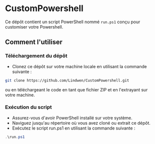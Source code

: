 # CustomPowershell

Ce dépôt contient un script PowerShell nommé `run.ps1` conçu pour customiser votre Powershell.

## Comment l'utiliser

### Téléchargement du dépôt

* Clonez ce dépôt sur votre machine locale en utilisant la commande suivante :
```bash
git clone https://github.com/Lindwen/CustomPowershell.git
```
ou en téléchargeant le code en tant que fichier ZIP et en l'extrayant sur votre machine.

### Exécution du script

* Assurez-vous d'avoir PowerShell installé sur votre système.
* Naviguez jusqu'au répertoire où vous avez cloné ou extrait ce dépôt.
* Exécutez le script run.ps1 en utilisant la commande suivante :
```powershell
.\run.ps1
```
